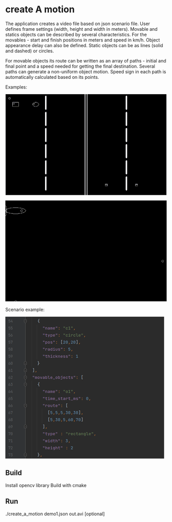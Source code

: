 # create A motion

The application creates a video file based on json scenario file. User defines
frame settings (width, height and width in meters). Movable and statics objects 
can be described by several characteristics. For the movables - start and finish
positions in meters and speed in km/h. Object appearance delay can also be defined.
Static objects can be as lines (solid and dashed) or circles.

For movable objects its route can be written as an array of paths - initial 
and final point and a speed needed for getting the final destination. Several 
paths can generate a non-uniform object motion. Speed sign in each path is 
automatically calculated based on its points.

Examples:

![demo1.json](./demo/crazy_tachki.gif)

![demo2.json](./demo/fish_confuz.gif)

Scenario example:

![json_example.png](./demo/json_example.png)

## Build

Install opencv library 
Build with cmake

## Run

./create_a_motion demo1.json out.avi [optional]

